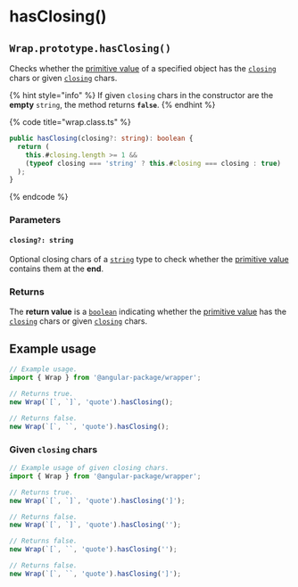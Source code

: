 # hasClosing()

## `Wrap.prototype.hasClosing()`

Checks whether the [primitive value](valueof.md) of a specified object has the [`closing`](../../accessors/closing.md) chars or given [`closing`](hasclosing.md#closing-string) chars.

{% hint style="info" %}
If given `closing` chars in the constructor are the **empty** `string`, the method returns **`false`**.
{% endhint %}

{% code title="wrap.class.ts" %}
```typescript
public hasClosing(closing?: string): boolean {
  return (
    this.#closing.length >= 1 &&
    (typeof closing === 'string' ? this.#closing === closing : true)
  );
}
```
{% endcode %}

### Parameters

#### `closing?: string`

Optional closing chars of a [`string`](https://developer.mozilla.org/en-US/docs/Web/JavaScript/Reference/Global\_Objects/String) type to check whether the [primitive value](valueof.md) contains them at the **end**.

### Returns

The **return value** is a [`boolean`](https://developer.mozilla.org/en-US/docs/Web/JavaScript/Reference/Global\_Objects/Boolean) indicating whether the [primitive value](valueof.md) has the [`closing`](../../accessors/closing.md) chars or given [`closing`](hasclosing.md#closing-string) chars.

## Example usage

```typescript
// Example usage.
import { Wrap } from '@angular-package/wrapper';

// Returns true.
new Wrap(`[`, `]`, 'quote').hasClosing();

// Returns false.
new Wrap(`[`, ``, 'quote').hasClosing();
```

### Given `closing` chars

```typescript
// Example usage of given closing chars.
import { Wrap } from '@angular-package/wrapper';

// Returns true.
new Wrap(`[`, `]`, 'quote').hasClosing(']');

// Returns false.
new Wrap(`[`, `]`, 'quote').hasClosing('');

// Returns false.
new Wrap(`[`, ``, 'quote').hasClosing('');

// Returns false.
new Wrap(`[`, ``, 'quote').hasClosing(']');
```
